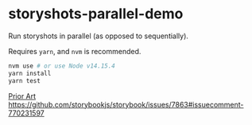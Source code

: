 # storyshots-parallel-demo

Run storyshots in parallel (as opposed to sequentially).

Requires `yarn`, and `nvm` is recommended.

```sh
nvm use # or use Node v14.15.4
yarn install
yarn test
```

[Prior Art](https://github.com/jdelStrother/storybook/compare/b2eebbb5801bdb833916fdd6efedcee2a11cf253...5259806c4f4e6c172687b7532dcd891ccd58874d)
https://github.com/storybookjs/storybook/issues/7863#issuecomment-770231597
